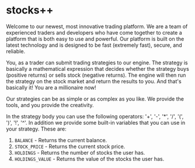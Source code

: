 # stocks++

Welcome to our newest, most innovative trading platform. We are a team of experienced traders and developers who have come together to create a platform that is both easy to use and powerful. Our platform is built on the latest technology and is designed to be fast (extremely fast), secure, and reliable.

You, as a trader can submit trading strategies to our engine. The strategy is basically a mathematical expression that decides whether the strategy buys (positive returns) or sells stock (negative returns). The engine will then run the strategy on the stock market and return the results to you. And that's basically it! You are a millionaire now!

Our strategies can be as simple or as complex as you like. We provide the tools, and you provide the creativity.

In the strategy body you can use the following operators: '+', '-', '*', '/', '(', ')', '!', '^'. In addition we provide some built-in variables that you can use in your strategy. These are:

1. `BALANCE` - Returns the current balance.
2. `STOCK_PRICE` - Returns the current stock price.
3. `HOLDINGS` - Returns the number of stocks the user has.
4. `HOLDINGS_VALUE` - Returns the value of the stocks the user has.
